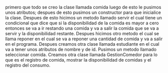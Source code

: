 primero que todo se creo la clase llamada comida luego de esto le pusimos unos atributos; despues de esto pusimos un constructor para que inicialice la clase.
Despues de esto hicimos un metodo llamado servir el cual tiene un condicional que dice que si la disponibilidad de la comida es mayor a cero entonces se va a ir restando una comida y va a salir la comida que se va a servir y la disponibilidad restante. Despues hicimos otro metodo el cual se llama reponer en el cual se va a reponer una cantidad de comida y va a salir en el programa. Despues creamos otra clase llamada estudiante en el cual va a tener unos atributos de nombre y de id. Pusimos un metodo llamado seleccionar comida. Creamos otra clase llamada GestionComedor para lo que es el registro de comida, mostrar la disponibilidad de comidas y el registro del consumo. 
